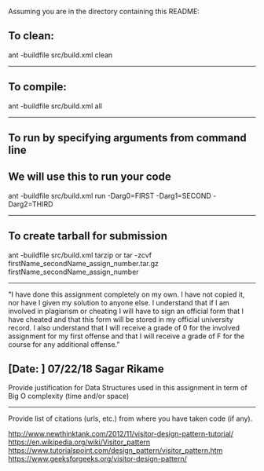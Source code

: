 Assuming you are in the directory containing this README:

## To clean:
ant -buildfile src/build.xml clean

-----------------------------------------------------------------------
## To compile:
ant -buildfile src/build.xml all

-----------------------------------------------------------------------
## To run by specifying arguments from command line
## We will use this to run your code
ant -buildfile src/build.xml run -Darg0=FIRST -Darg1=SECOND -Darg2=THIRD

-----------------------------------------------------------------------

## To create tarball for submission
ant -buildfile src/build.xml tarzip or tar -zcvf firstName_secondName_assign_number.tar.gz firstName_secondName_assign_number

-----------------------------------------------------------------------

"I have done this assignment completely on my own. I have not copied
it, nor have I given my solution to anyone else. I understand that if
I am involved in plagiarism or cheating I will have to sign an
official form that I have cheated and that this form will be stored in
my official university record. I also understand that I will receive a
grade of 0 for the involved assignment for my first offense and that I
will receive a grade of F for the course for any additional
offense.”

[Date: ] 07/22/18
Sagar Rikame
-----------------------------------------------------------------------

Provide justification for Data Structures used in this assignment in
term of Big O complexity (time and/or space)

-----------------------------------------------------------------------

Provide list of citations (urls, etc.) from where you have taken code
(if any).

http://www.newthinktank.com/2012/11/visitor-design-pattern-tutorial/
https://en.wikipedia.org/wiki/Visitor_pattern
https://www.tutorialspoint.com/design_pattern/visitor_pattern.htm
https://www.geeksforgeeks.org/visitor-design-pattern/